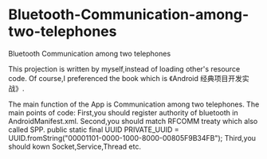 # Bluetooth-Communication-among-two-telephones
Bluetooth Communication among two telephones

This projection is written by myself,instead of loading other's resource code.
Of course,I preferenced the book which is 《Android 经典项目开发实战》.

The main function of the App is Communication among two telephones.
The main points of code:
    First,you should register authority of bluetooth in AndroidManifest.xml.
          <uses-permission android:name="android.permission.BLUETOOTH"/>
             <uses-permission android:name="android.permission.BLUETOOTH_ADMIN"/>
    Second,you should match RFCOMM treaty which also called SPP.
          public static final UUID PRIVATE_UUID = UUID.fromString("00001101-0000-1000-8000-00805F9B34FB");
    Third,you should kown Socket,Service,Thread etc.
             
